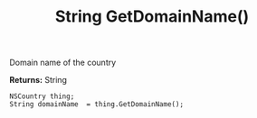 ﻿---
uid: crmscript_ref_NSCountry_GetDomainName
title: String GetDomainName()
intellisense: NSCountry.GetDomainName
keywords: NSCountry, GetDomainName
so.topic: reference
---

Domain name of the country

**Returns:** String


```crmscript
NSCountry thing;
String domainName  = thing.GetDomainName();
```


